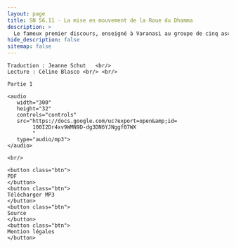 ```yaml
---
layout: page
title: SN 56.11 - La mise en mouvement de la Roue du Dhamma
description: >
  Le fameux premier discours, enseigné à Varanasi au groupe de cinq ascètes. Il commence par rejeter les extrêmes de l'ascèse et de l'indulgence et recommande la voie médiane du chemin octuple. Ensuite, il définit les quatre nobles vérités et les analyse sous douze aspects. Cela se termine avec le Vénérable Kondañña devenant la première personne en dehors du Bouddha à réaliser le Dhamma.
hide_description: false
sitemap: false
---
```


<div class="center">

    Traduction : Jeanne Schut   <br/>
    Lecture : Céline Blasco <br/> <br/>

    Partie 1

    <audio
       width="300"
       height="32"
       controls="controls"
       src="https://docs.google.com/uc?export=open&amp;id=
            100I2Dr4xv9WMN9D-dg3DN6YJNggf07WX
            "
       type="audio/mp3">
    </audio>

    <br/>

    <button class="btn">
    PDF
    </button>
    <button class="btn">
    Télécharger MP3
    </button>
    <button class="btn">
    Source
    </button>
    <button class="btn">
    Mention légales
    </button>

</div>


